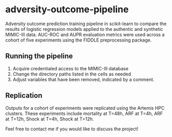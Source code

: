 # adversity-outcome-pipeline
Adversity outcome prediction training pipeline in scikit-learn to compare the results of logistic regression models applied to the authentic and synthetic MIMIC-III data. AUC-ROC and AUPR evaluation metrics were used across a cohort of five experiments using the FIDDLE preprocessing package.

## Running the pipeline
1. Acquire credentialed access to the MIMIC-III database
2. Change the directory paths listed in the cells as needed
3. Adjust variables that have been removed, indicated by a comment.

## Replication
Outputs for a cohort of experiments were replicated using the Artemis HPC clusters. These experiments include mortality at T=48h, ARF at T=4h, ARF at T=12h, Shock at T=4h, Shock at T=12h.

Feel free to contact me if you would like to discuss the project!

